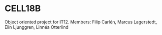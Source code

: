 CELL18B
=======

Object oriented project for IT12. Members: Filip Carlén, Marcus Lagerstedt, Elin Ljunggren, Linnéa Otterlind